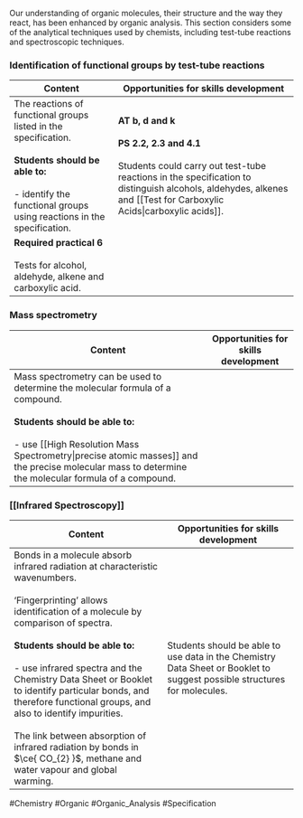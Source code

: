 Our understanding of organic molecules, their structure and the way they react, has been enhanced by organic analysis. This section considers some of the analytical techniques used by chemists, including test-tube reactions and spectroscopic techniques.

### Identification of functional groups by test-tube reactions

| Content                                                                                                                                                                              | Opportunities for skills development                                                                                                                                                                                       |
| ------------------------------------------------------------------------------------------------------------------------------------------------------------------------------------ | -------------------------------------------------------------------------------------------------------------------------------------------------------------------------------------------------------------------------- |
| The reactions of functional groups listed in the specification.<br><br>**Students should be able to:**<br><br>- identify the functional groups using reactions in the specification. | **AT b, d and k**<br><br>**PS 2.2, 2.3 and 4.1**<br><br>Students could carry out test-tube reactions in the specification to distinguish alcohols, aldehydes, alkenes and [[Test for Carboxylic Acids\|carboxylic acids]]. |
| **Required practical 6**<br><br>Tests for alcohol, aldehyde, alkene and carboxylic acid.                                                                                             |                                                                                                                                                                                                                            |

### Mass spectrometry

| Content                                                                                                                                                                                                                                                                           | Opportunities for skills development |
| --------------------------------------------------------------------------------------------------------------------------------------------------------------------------------------------------------------------------------------------------------------------------------- | ------------------------------------ |
| Mass spectrometry can be used to determine the molecular formula of a compound.<br><br>**Students should be able to:**<br><br>- use [[High Resolution Mass Spectrometry\|precise atomic masses]] and the precise molecular mass to determine the molecular formula of a compound. |                                      |

### [[Infrared Spectroscopy]]

| Content                                                                                                                                                                                                                                                                                                                                                                                                                                                                                                            | Opportunities for skills development                                                                                     |
| ------------------------------------------------------------------------------------------------------------------------------------------------------------------------------------------------------------------------------------------------------------------------------------------------------------------------------------------------------------------------------------------------------------------------------------------------------------------------------------------------------------------ | ------------------------------------------------------------------------------------------------------------------------ |
| Bonds in a molecule absorb infrared radiation at characteristic wavenumbers.<br><br>‘Fingerprinting’ allows identification of a molecule by comparison of spectra.<br><br>**Students should be able to:**<br><br>- use infrared spectra and the Chemistry Data Sheet or Booklet to identify particular bonds, and therefore functional groups, and also to identify impurities.<br><br>The link between absorption of infrared radiation by bonds in $\ce{ CO_{2} }$, methane and water vapour and global warming. | Students should be able to use data in the Chemistry Data Sheet or Booklet to suggest possible structures for molecules. |

#Chemistry #Organic #Organic_Analysis #Specification